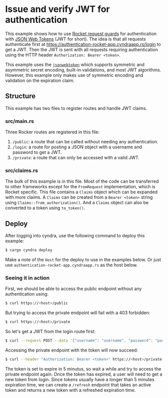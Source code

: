 # Issue and verify JWT for authentication
This example shows how to use [Rocket request guards](https://rocket.rs/v0.5-rc/guide/requests/#request-guards) for authentication with [JSON Web Tokens](https://jwt.io/) (JWT for short).
The idea is that all requests authenticate first at https://authentication-rocket-app.cyndraapp.rs/login to get a JWT.
Then the JWT is sent with all requests requiring authentication using the HTTP header `Authorization: Bearer <token>`.

This example uses the [`jsonwebtoken`](https://github.com/Keats/jsonwebtoken) which supports symmetric and asymmetric secret encoding, built-in validations, and most JWT algorithms.
However, this example only makes use of symmetric encoding and validation on the expiration claim.

## Structure
This example has two files to register routes and handle JWT claims.

### src/main.rs
Three Rocker routes are registered in this file:
1. `/public`: a route that can be called without needing any authentication.
1. `/login`: a route for posting a JSON object with a username and password to get a JWT.
1. `/private`: a route that can only be accessed with a valid JWT.

### src/claims.rs
The bulk of this example is in this file. Most of the code can be transferred to other frameworks except for the `FromRequest` implementation, which is Rocket specific.
This file contains a `Claims` object which can be expanded with more claims. A `Claims` can be created from a `Bearer <token>` string using `Claims::from_authorization()`.
And a `Claims` object can also be converted to a token using `to_token()`.

## Deploy
After logging into cyndra, use the following command to deploy this example:

```sh
$ cargo cyndra deploy
```
Make a note of the `Host` for the deploy to use in the examples below. Or just use `authentication-rocket-app.cyndraapp.rs` as the host below.

### Seeing it in action
First, we should be able to access the public endpoint without any authentication using:

```sh
$ curl https://<host>/public
```

But trying to access the private endpoint will fail with a 403 forbidden:

```sh
$ curl https://<host>/private
```

So let's get a JWT from the login route first:


```sh
$ curl --request POST --data '{"username": "username", "password": "password"}' https://<host>/login
```

Accessing the private endpoint with the token will now succeed:

```sh
$ curl --header "Authorization: Bearer <token>" https://<host>/private
```

The token is set to expire in 5 minutus, so wait a while and try to access the private endpoint again. Once the token has expired, a user will need to get a new token from login.
Since tokens usually have a longer than 5 minutes expiration time, we can create a `/refresh` endpoint that takes an active token and returns a new token with a refreshed expiration time.
